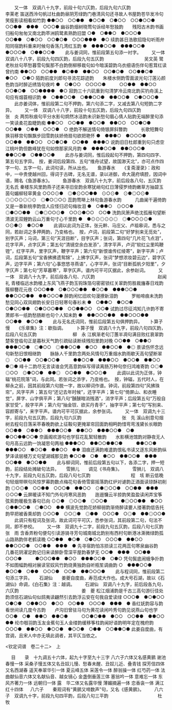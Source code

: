 <!-- { "loadSidebar": true } -->
　　又一体　双调八十九字，前段十句六仄韵，后段九句六仄韵　　　　　　　　　李莱老
笛送西泠句帆过杜曲韵昼阴芳绿韵门巷清风句还寻故人书屋韵苍华发冷句笑瘦影读相看如竹韵
●●○○　○○●●　●○○●　○●○○　○○●○○●　○○●●　●●●　○○○●
幽谷韵烟树晓莺句诉经年愁独韵　　残阳古木韵书画归船句匆匆又南北韵苹洲鸥鹭素熟韵旧盟
○●　○●●○　●○○○●　　　○○●●　○●○○　○○●○●　○○○●●●　●○
续韵甚日浩歌招隐句听雨弁阳同宿韵料重来时候句香荡几湾红玉韵
●　●●●○○●　●●●○○●　●○○○●　○●●○○●
   　　此与姜词同，惟前段第五句添一衬字。 
　　又一体　双调八十八字，前段九句四仄韵，后段九句五仄韵　　　　　　　　　吴文英
鹭老秋丝句苹愁暮雪句鬓那不白韵倒柳移栽句如今暗溪碧韵乌衣细语伤伴句惹茸红读曾约南
●●○○　○○●●　●○●●　●●○○　○○●○●　○○●●○●　●○○　○●○
陌韵前度刘郎句寻流花踪迹韵　　朱楼水侧韵雪面波光句汀莲沁颜色韵当时醉近绣箔句夜吟
●　○●○○　○○○○●　　　○○●●　●●○○　○○●○●　○○●●●●　●○
寂韵三十六矶重到句清梦冷云南北韵买钓舟溪上句应有烟蓑相识韵
●　○●●○○●　○●●○○●　●●○○●　○●○○○●
   　　此亦姜词体，惟前段第二句不押韵，第六句添二字，又减去第八句短韵二字异。 
　　又一体　双调八十八字，前段十句五仄韵，后段九句四仄韵　　　　　　　　　张　炎
两剪秋痕句平分水影句炯然冰洁韵未识新愁句眉心倩人贴韵无端醉里句添一笑读柔花盈睫韵痴
●●○○　○○●●　●○○●　●●○○　○○●○●　○○●●　○●●　○○○●　○
绝韵不解送情句倚银屏斜瞥韵　　　长歌短舞句换羽移宫句飘飘步回雪韵扶娇倚扇句欲把艳怀
●　●●●○　●○○○●　　　　○○●●　●●○○　○○●○●　○○●●　●●●○
说韵旧日杜郎重到句只虑空江桃叶韵但数峰犹在句如傍那家风月韵
●　●●●○○●　●●○○○●　●●○○●　○●●○○●
   　　此亦与姜词同，惟后段起句不押韵，第四句四字、第五句五字异。　按，姜词后段第四、五句“维舟试望，故国渺天北”，亦可点作四字一句、五字一句，此词句读，所从出也。 
　
鱼游春水　　《复斋漫录》：政和中，一中贵使越州回，得词于古碑，无名无谱，录以进御，命大晟府填腔，因词中语，赐名《鱼游春水》。
　　鱼游春水　双调八十九字，前后段各八句，五仄韵　　　　　　　　　　　　　无名氏
秦楼东风里韵燕子还来寻旧垒韵余寒犹峭句红日薄侵罗绮韵嫩草方抽碧玉茵句媚柳轻窣黄金
○○○⊙●　◎●⊙○○●●　⊙○⊙●　⊙●◎○⊙●　◎◎○⊙◎◎⊙　◎●○◎○⊙
蕊韵莺啭上林句鱼游春水韵　　　几曲阑干遍倚韵又是一番新桃李韵佳人应怪归迟句梅妆泪
●　○●●○　⊙○○●　　　　◎●○○●●　◎●◎○○⊙●　○○⊙●○○　○○●
洗韵凤箫声绝沈孤雁句望断清波无双鲤韵云山万重句寸心千里韵
●　●⊙⊙◎⊙⊙◎　◎●○○⊙⊙●　○⊙●⊙　●○○●
   　　此调以此词为正体，张元幹、马庄父、卢祖皋词，悉与之同，若赵词之多押两韵，乃变格也。　按，卢词，前段第二句“好梦别来无觅处”，别字仄声；马词，第三句“天涯目断”，目字仄声；张词，第四句“几片花飞点泪”，花字平声，点字仄声；第五句“清镜空余白发添”，清字平声，卢词“软红尘里鸣鞭镫”，红字平声，里字仄声，鞭字平声；第六句“新恨谁传红绫寄”，新字平声；卢词，后段第五句“宝香拂拂遗鸳锦”，上拂字仄声，张词“梦想浓妆碧云边”，碧字仄声，边字平声；第六句“心事悠悠寻燕语”，心字平声，张词“目断孤帆夕阳里”，夕字仄声；第七句“芳草暮寒”，草字仄声。谱内可平可仄据此，余参赵词。 
　　又一体　双调八十九字，前后段各八句、六仄韵　　　　　　　　　　　　　　赵闻礼
青楼临远水韵楼上东风飞燕子韵玉钩珠箔句密密锁红关翠韵剪胜裁旛春日戏韵簇柳簪花元夜
○○○●●　○●○○○●●　●○○●　●●●○○●　●●○○○●●　●●○○○●
醉韵闲忆旧欢句漫撩新泪韵　　　罗帕啼痕未洗韵愁见同心双凤翅韵长安日日轻寒句春衫未
●　○●●○　●○○●　　　　○●○○●●　○●○○○●●　○○●●○○　○○●
试韵过尽征鸿知几许韵不寄萧郎书一纸韵愁肠断也句个人知未韵
●　●●○○○●●　●●○○○●●　○○●●　●○○●
   　　此与无名氏词同，惟前后段第五句俱押韵异。 
　
卜算子慢　　《乐章集》注：歇指调。
　　卜算子慢　双调八十九字，前段八句四仄韵，后段八句五仄韵　　　　　　　　柳　永
江枫渐老句汀蕙半凋句满目败红衰翠韵楚客登临句正是暮秋天气韵引疏砧读断续残阳里韵对晚
○○●●　○●●○　●●●○○●　◎●○○　◎●●○○●　●○○　●●○○●　●◎
景读伤怀念远句新愁旧恨相继韵　　脉脉人千里韵念两处风情句万重烟水韵雨歇天高句望断翠
◎　○○●●　○○●○○●　　　●●○○●　●●●○○　●○○●　●●○○　●◎●
峰十二韵尽无言读谁会凭高意韵纵写得读离肠万种句奈归鸿难寄韵
○◎●　◎○○　⊙●○○●　●●◎　○○●●　●○○⊙●
   　　此调以此词为正体，钟辐“桃花院落”词，与此同。若张词之添字，乃变格也。　按，钟辐，五代时人，在柳永之前，因其前段第六句脱一字，故以柳词作谱。钟词，前段第四句“风拂珠帘”，风字平声；第五句“还记去年时候”，还字平声；第七句“倚屏山、和衣睡觉”，屏字、山字俱平声；第八句“醺醺暗消残酒”，消字平声；后段第五句“万般自家甘受”，般字平声；第六句“抽金钗、欲买丹青手”，抽字平声；第七句“写别来、容颜寄与”，来字平声。谱内可平可仄据此，余参张词。 
　　又一体　双调九十三字，前段九句五仄韵，后段九句六仄韵　　　　　　　　　张　先
溪山别意句烟树去程句日落采苹春晚韵欲上征鞍句更掩翠帘回面韵相眄韵惜弯弯浅黛长长眼韵
○○●●　○●●○　●●●○○●　●●○○　●●●○○●　○●　●○○●●○○●
奈画阁欢游句也学狂花乱絮轻散韵　　水影横池馆韵对静夜无人句月高云远韵一饷凝思句两袖
●●●○○　●●○○●●○●　　　●●○○●　●●●○○　●○○●　●●○○　●●
泪痕还满韵难遣韵恨私书读又逐东风断韵纵梦泽读层楼万丈句望湖城那见韵
●○○●　○●　●○○　●●○○●　●●●　○○●●　●○○●●
   　　此与柳词同，惟前后段第五句以下，各添二字，押一短韵，前段结处摊破句法异。 
　
雪狮儿　　调见《书舟集》。
　　雪狮儿　双调八十九字，前段九句五仄韵，后段八句七仄韵　　　　　　　　　程　垓
断云低晚句轻烟带暝句风惊罗幕韵数点梅花句香倚雪窗摇落韵红炉对谑韵正酒面读琼酥初削韵
◎○⊙●　○○●●　○○○●　●●○○　⊙●◎○○●　○○●●　●●●　⊙○○●
云屏暖读不知门外句月寒风恶韵　　迤逦慵云半掠韵笑盈盈读闲弄宝筝弦索韵暖极生春句已向
⊙⊙●　◎○⊙●　◎○○●　　　●◎○○●●　●○○　⊙●●○○●　◎●○○　●●
横波先觉韵花娇柳弱韵渐倚醉读要人搂著韵低告托韵早把被香熏却韵
⊙○○●　⊙○◎●　◎●●　○○○●　○◎●　●●◎○○●
   　　此调只有程词及张词，故此词可平可仄，悉参张词，其前段第二句，句法不同，即不参校。 
　　又一体　双调九十二字，前段九句五仄韵，后段八句七仄韵　　　　　　　　　张　雨
含香弄粉句便勾引读游骑寻芳句城南城北韵别有西村句断港冰澌微绿韵孤山路熟韵伴老鹤读晚
○○●●　●○●　○●○○　○○○●　●●○○　●●○○○●　○○●●　●●●　●
先寻宿韵怕冻损读三花两蕊句寒泉幽谷韵　　几番花阴濯足韵记归来读醉卧雪深平屋韵春梦无
○○●　●●●　○○●●　○○○●　　　●○○○●●　●○○　●●●○○●　○●○
凭句鬓底闹蛾争扑韵不如图幅韵相对展读官奴风竹韵烧黄独韵自听瓶笙调曲韵
○　●●●○○●　●○○●　○●●　○○○●　○○●　●●○○○●
   　　此与程词同，惟前段第二句添三字异。 
　
石湖仙　　姜夔自度曲，寿范成大作也。成大号石湖，故以《石湖仙》命调，《白石集》注：越调。
　　石湖仙　双调八十九字，前后段各九句，六仄韵　　　　　　　　　　　　　　姜　夔
松江烟浦韵是千古三高句游衍佳处韵须信石湖仙句似鸱夷读翩然引去韵浮云安在句我自爱读绿
○○○●　●○●○○　○●○●　○●●○○　●○○　○○●●　○○○●　●●●　●
香红妩韵容与韵看世间读几度今古韵　　卢沟旧曾驻马句为黄花读闲吟秀句韵见说燕山句也学
○○●　○●　●●○　●●○●　　　○○●○●●　●○○　○○●●　●●○○　●●
纶巾攲羽韵玉友金蕉句玉人金缕韵缓移筝柱韵闻好语韵明年定在槐府韵
○○○●　●●○○　●○○●　●○○●　○●●　○○●●○●
   此姜自度曲，有宫调，且宋人中亦无填此调者，其平仄当依之。 
 


 






 
 <钦定词谱　卷二十二>　上



　
目　　录　十九调五十六体，起九十字至九十三字
八六子六体又名感黄鹂
谢池春慢一体
采桑子慢五体又名丑奴儿慢、愁春未醒、丑奴儿近、叠青钱
探芳信四体又名西湖春
遥天奉翠华引一体
夏云峰五体
采莲令一体
醉翁操一体
红芍药一体
法曲献仙音六体又名献仙音、越女镜心
金盏倒垂莲三体
塞翁吟一体
意难忘一体
东风齐著力一体
远朝归一体
露　华二体又名露华慢
薄媚摘遍一体
恋香衾一体
满江红十四体
　
八六子　　秦观词有“黄鹂又啼数声”句，又名《感黄鹂》。
　　八六子　双调九十字，前段九句四平韵，后段八句三平韵　　　　　　　　　　　杜　牧
